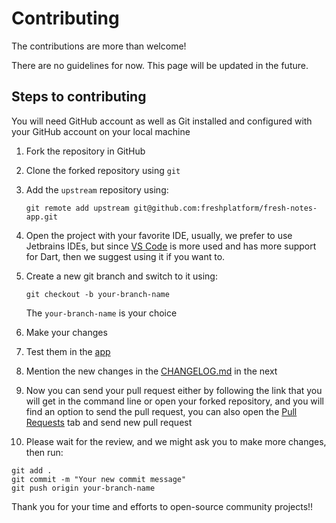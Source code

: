 # Contributing

The contributions are more than welcome! <br>

There are no guidelines for now.
This page will be updated in the future.

## Steps to contributing

You will need GitHub account as well as Git installed and configured with your GitHub account on your local machine

1. Fork the repository in GitHub
2. Clone the forked repository using `git`
3. Add the `upstream` repository using:
    ```
    git remote add upstream git@github.com:freshplatform/fresh-notes-app.git
    ```
4. Open the project with your favorite IDE, usually, we prefer to use Jetbrains IDEs, but since [VS Code](https://code.visualstudio.com) is more used and has more support for Dart, then we suggest using it if you want to.
5. Create a new git branch and switch to it using:
   
    ```
    git checkout -b your-branch-name
    ```
    The `your-branch-name` is your choice
6. Make your changes
7.  Test them in the [app](../lib/main.dart)
8.  Mention the new changes in the [CHANGELOG.md](../CHANGELOG.md) in the next 
9.  Now you can send your pull request either by following the link that you will get in the command line or open your
forked repository, and you will find an option to send the pull request, you can also
open the [Pull Requests](https://github.com/freshplatform/fresh-notes-app/pulls) tab and send new pull request
1.  Please wait for the review, and we might ask you to make more changes, then run:
```
git add .
git commit -m "Your new commit message"
git push origin your-branch-name
```

Thank you for your time and efforts to open-source community projects!!